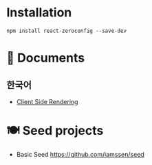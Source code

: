 # Installation

```
npm install react-zeroconfig --save-dev
```

# 📖 Documents

## 한국어
- [Client Side Rendering](https://github.com/iamssen/react-zeroconfig/wiki/Client-Side-Rendering.ko)

# 🍽 Seed projects

- Basic Seed <https://github.com/iamssen/seed>